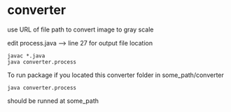 # converter

use URL of file path to convert image to gray scale



edit process.java --> line 27 for output file location



```shell
javac *.java
java converter.process
```



To run package if you located this converter folder in some_path/converter

```shell
java converter.process 
```

should be runned at some_path



